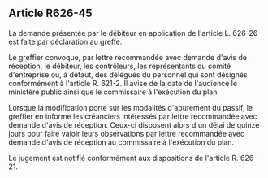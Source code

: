 Article R626-45
----
La demande présentée par le débiteur en application de l'article L. 626-26 est
faite par déclaration au greffe.

Le greffier convoque, par lettre recommandée avec demande d'avis de réception,
le débiteur, les contrôleurs, les représentants du comité d'entreprise ou, à
défaut, des délégués du personnel qui sont désignés conformément à l'article R.
621-2. Il avise de la date de l'audience le ministère public ainsi que le
commissaire à l'exécution du plan.

Lorsque la modification porte sur les modalités d'apurement du passif, le
greffier en informe les créanciers intéressés par lettre recommandée avec
demande d'avis de réception. Ceux-ci disposent alors d'un délai de quinze jours
pour faire valoir leurs observations par lettre recommandée avec demande d'avis
de réception au commissaire à l'exécution du plan.

Le jugement est notifié conformément aux dispositions de l'article R. 626-21.
